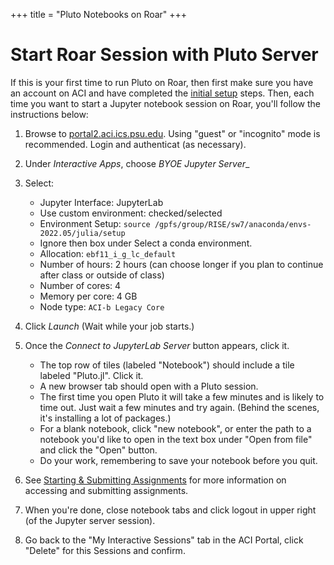 +++
title = "Pluto Notebooks on Roar"
+++

# Start Roar Session with Pluto Server

If this is your first time to run Pluto on Roar, then first make sure you have an account on ACI and have completed the [initial setup](../tips/roar/) steps.
Then, each time you want to start a Jupyter notebook session on Roar, you'll follow the instructions below:
1. Browse to [portal2.aci.ics.psu.edu](https://portal2.aci.ics.psu.edu).
Using "guest" or "incognito" mode is recommended.
Login and authenticat (as necessary).

1. Under _Interactive Apps_, choose _BYOE Jupyter Server__
1. Select:
   - Jupyter Interface: JupyterLab
   - Use custom environment: checked/selected
   - Environment Setup: `source /gpfs/group/RISE/sw7/anaconda/envs-2022.05/julia/setup`
   - Ignore then box under Select a conda environment.
   - Allocation: `ebf11_i_g_lc_default`
   - Number of hours: 2 hours  (can choose longer if you plan to continue after class or outside of class)
   - Number of cores: 4
   - Memory per core: 4 GB
   - Node type: `ACI-b Legacy Core`
1. Click _Launch_
   (Wait while your job starts.)
1. Once the _Connect to JupyterLab Server_ button appears, click it.
   + The top row of tiles (labeled "Notebook") should include a tile labeled "Pluto.jl".  Click it.  
   + A new browser tab should open with a Pluto session.
   + The first time you open Pluto it will take a few minutes and is likely to time out.  Just wait a few minutes and try again.  (Behind the scenes, it's installing a lot of packages.)
   + For a blank notebook, click "new notebook", or enter the path to a notebook you'd like to open in the text box under "Open from file" and click the "Open" button.
   + Do your work, remembering to save your notebook before you quit.
1. See [Starting & Submitting Assignments](/tips/labs/) for more information on accessing and submitting assignments.
1. When you're done, close notebook tabs and click logout in upper right (of the Jupyter server session).
1. Go back to the "My Interactive Sessions" tab in the ACI Portal, click "Delete" for this Sessions and confirm.
